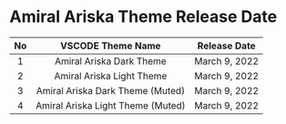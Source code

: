 # Amiral Ariska Theme Release Date
| No  |         VSCODE Theme Name         | Release Date  |
| :-: | :-------------------------------: | :-----------: |
|  1  |     Amiral Ariska Dark Theme      | March 9, 2022 |
|  2  |     Amiral Ariska Light Theme     | March 9, 2022 |
|  3  | Amiral Ariska Dark Theme (Muted)  | March 9, 2022 |
|  4  | Amiral Ariska Light Theme (Muted) | March 9, 2022 |